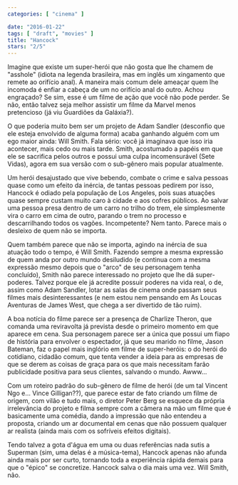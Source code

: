 ```yaml
---
categories: [ "cinema" ]

date: "2016-01-22"
tags: [ "draft", "movies" ]
title: "Hancock"
stars: "2/5"
---
```

Imagine que existe um super-herói que não gosta que lhe chamem de "asshole" (idiota na legenda brasileira, mas em inglês um xingamento que remete ao orifício anal). A maneira mais comum dele ameaçar quem lhe incomoda é enfiar a cabeça de um no orifício anal do outro. Achou engraçado? Se sim, esse é um filme de ação que você não pode perder. Se não, então talvez seja melhor assistir um filme da Marvel menos pretencioso (já viu Guardiões da Galáxia?).

O que poderia muito bem ser um projeto de Adam Sandler (desconfio que ele esteja envolvido de alguma forma) acaba ganhando alguém com um ego maior ainda: Will Smith. Fala sério: você já imaginava que isso iria acontecer, mais cedo ou mais tarde. Smith, acostumado a papéis em que ele se sacrifica pelos outros e possui uma culpa incomensurável (Sete Vidas), agora em sua versão com o sub-gênero mais popular atualmente.

Um herói desajustado que vive bebendo, combate o crime e salva pessoas quase como um efeito da inércia, de tantas pessoas pedirem por isso, Hancock é odiado pela população de Los Angeles, pois suas atuações quase sempre custam muito caro à cidade e aos cofres públicos. Ao salvar uma pessoa presa dentro de um carro no trilho do trem, ele simplesmente vira o carro em cima de outro, parando o trem no processo e descarrilhando todos os vagões. Incompetente? Nem tanto. Parece mais o desleixo de quem não se importa.

Quem também parece que não se importa, agindo na inércia de sua atuação todo o tempo, é Will Smith. Fazendo sempre a mesma expressão de quem anda por outro mundo desiludido (e continua com a mesma expressão mesmo depois que o "arco" de seu personagem tenha concluído), Smith não parece interessado no projeto que lhe dá super-poderes. Talvez porque ele já acredite possuir poderes na vida real, o de, assim como Adam Sandler, lotar as salas de cinema onde passam seus filmes mais desinteressantes (e nem estou nem pensando em As Loucas Aventuras de James West, que chega a ser divertido de tão ruim).

A boa notícia do filme parece ser a presença de Charlize Theron, que comanda uma reviravolta já prevista desde o primeiro momento em que aparece em cena. Sua personagem parece ser a única que possui um fiapo de história para envolver o espectador, já que seu marido no filme, Jason Bateman, faz o papel mais inglório em filme de super-heróis: o do herói do cotidiano, cidadão comum, que tenta vender a ideia para as empresas de que se derem as coisas de graça para os que mais necessitam farão publicidade positiva para seus clientes, salvando o mundo. Awww...

Com um roteiro padrão do sub-gênero de filme de herói (de um tal Vincent Ngo e... Vince Gilligan??), que parece estar de fato criando um filme de origem, com vilão e tudo mais, o diretor Peter Berg se esquece da própria irrelevância do projeto e filma sempre com a câmera na mão um filme que é basicamente uma comédia, dando a impressão que não entendeu a proposta, criando um ar documental em cenas que não possuem qualquer ar realista (ainda mais com os sofríveis efeitos digitais).

Tendo talvez a gota d'água em uma ou duas referências nada sutis a Superman (sim, uma delas é a música-tema), Hancock apenas não afunda ainda mais por ser curto, tornando toda a experiência rápida demais para que o "épico" se concretize. Hancock salva o dia mais uma vez. Will Smith, não.
